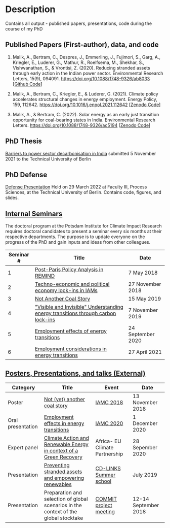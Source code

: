 # Description
Contains all output - published papers, presentations, code during the course of my PhD
## Published Papers (First-author), data, and code
1. Malik, A., Bertram, C., Despres, J., Emmerling, J., Fujimori, S., Garg, A., Kriegler, E., Luderer, G., Mathur, R., Roelfsema, M., Shekhar, S., Vishwanathan, S., & Vrontisi, Z. (2020). Reducing stranded assets through early action in the Indian power sector. Environmental Research Letters, 15(9), 094091. https://doi.org/10.1088/1748-9326/ab8033 [[Github Code](https://github.com/amnmalik/reducingstrandedassets)]

2.  Malik, A., Bertram, C., Kriegler, E., & Luderer, G. (2021). Climate policy accelerates structural changes in energy employment. Energy Policy, 159, 112642. https://doi.org/10.1016/j.enpol.2021.112642 [[Zenodo Code](https://zenodo.org/record/6035783)]

2. Malik, A., & Bertram, C. (2022). Solar energy as an early just transition opportunity for coal-bearing states in India. Environmental Research Letters. https://doi.org/10.1088/1748-9326/ac5194 [[Zenodo Code](https://zenodo.org/record/5901604)]

## PhD Thesis
[Barriers to power sector decarbonisation in India](https://github.com/amnmalik/PhDThesis) submitted 5 November 2021 to the Technical University of Berlin

## PhD Defense 
[Defense Presentation](https://github.com/amnmalik/PhdDefense) Held on 29 March 2022 at Faculty III, Process Sciences, at the Technical University of Berlin. Contains code, figures, and slides. 

## [Internal Seminars](https://github.com/amnmalik/PhdSummary/tree/master/seminar_presentations)
The doctoral program at the Potsdam Institute for Climate Impact Research requires doctoral candidates to present a seminar every six months at their respective departments. The purpose is to update everyone on the progress of the PhD and gain inputs and ideas from other colleagues.

| **Seminar #** | **Title**                                                                        | **Date**          |  
|---------------|----------------------------------------------------------------------------------|-------------------|
| 1             | [Post-Paris Policy Analysis in REMIND](seminar_presentations/2018_11_27.pdf)     | 7 May 2018        |  
| 2             | [Techno-economic and political economy lock-ins in IAMs](seminar_presentations/Malik_Aman_2018_Seminar_red.pdf)| 27 November 2018  |   
| 3             | [Not Another Coal Story](seminar_presentations/Malik_Aman_2019_05_16.pdf)        | 15 May 2019       |   
| 4             | ["Visible and Invisible" Understanding energy transitions through carbon lock-ins](seminar_presentations/malik_aman_nov2019_v2.pdf) | 7 November 2019   | 
| 5             | [Employment effects of energy transitions](seminar_presentations/malik_aman_september_2020_split.pdf) | 24 September 2020 |   
| 6             | [Employment considerations in energy transitions](seminar_presentations/Employment_considerations_energy_transition_2021.pdf) | 27 April 2021     |   

## [Posters, Presentations, and talks (External)](https://github.com/amnmalik/PhdSummary/tree/master/posters_talks_presentations)
| Category          | Title                                    | Event                  | Date             |
|-------------------|------------------------------------------|------------------------|------------------|
| Poster            | [Not (yet) another coal story](posters_talks_presentations/Poster_IAMC__en_V8.pdf)  | [IAMC 2018](https://www.iamconsortium.org/event/eleventh-annual-meeting-of-the-iamc-2018/)      | 13 November 2018 |
| Oral presentation | [Employment effects in energy transitions](posters_talks_presentations/IAMC-final_malik_aman_2020.pdf) | [IAMC 2020](https://www.iamconsortium.org/event/thirteenth-annual-meeting-of-the-iamc-2020/)      | 1 December 2020  |
| Expert panel      | [Climate Action and Renewable Energy in context of a Green Recovery](posters_talks_presentations/malik_aman_pik_2020_09_28.pdf)  |  Africa- EU Climate Partnership               | 28 Sepember 2020  |
| Presentation      |[ Preventing stranded assets and empowering renewables](posters_talks_presentations/Malik_Aman.pdf ) | [CD-LINKS Summer school](https://www.cd-links.org/?p=1816) |    July 2019              |
| Presentation  |  Preparation and selection of global scenarios in the context of the global stocktake   |    [COMMIT project meeting](https://themasites.pbl.nl/commit/)                    |    12-14 September 2018              |
